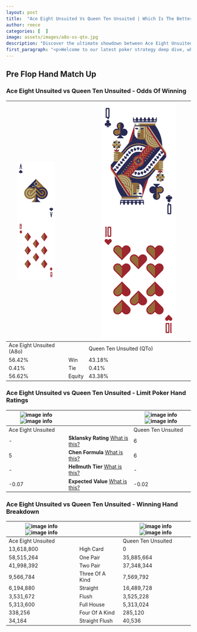 ```yaml
---
layout: post
title:  "Ace Eight Unsuited Vs Queen Ten Unsuited | Which Is The Better Hand In Poker? A Complete Guide"
author: reece
categories: [  ]
image: assets/images/a8o-vs-qto.jpg
description: "Discover the ultimate showdown between Ace Eight Unsuited and Queen Ten Unsuited in poker! Uncover the odds, strategies, and scenarios where one hand triumphs over the other. Get ready to up your poker game with this thrilling analysis."
first_paragraph: "<p>Welcome to our latest poker strategy deep dive, where we're pitting two distinct hands against each other in a high-stakes showdown: Ace Eight Unsuited vs Queen Ten Unsuited.</p><p>In the dynamic world of poker, every decision counts, and knowing which hand holds the upper hand is key to your success at the table.</p><p>In this article, we'll dissect these two hands, explore the scenarios where one dominates the other, and equip you with the knowledge to make strategic choices that can tip the odds in your favor.</p><p>Get ready to unravel the intriguing dynamics of these poker hands and elevate your game to new heights.</p>"
---
```




[comment]: # (sp0)

## Pre Flop Hand Match Up

<div class="table hand-ratings" markdown="1"> 



### Ace Eight Unsuited vs Queen Ten Unsuited - Odds Of Winning


    
| ![image info](assets/images/hand1/a.png) ![image info](assets/images/hand1/8o.png) |  | ![image info](assets/images/hand2/q.png) ![image info](assets/images/hand2/to.png) |
| -------- | -------- | -------- |
| Ace Eight Unsuited (A8o) |  | Queen Ten Unsuited (QTo) |
| 56.42% | Win | 43.18% |
| 0.41% | Tie | 0.41% |
| 56.62% | Equity | 43.38% |




[comment]: # (sp1)



### Ace Eight Unsuited vs Queen Ten Unsuited - Limit Poker Hand Ratings


    
| ![image info](https://www.riverpairs.com/assets/images/hand1/a.png) ![image info](https://www.riverpairs.com/assets/images/hand1/8o.png) |  | ![image info](https://www.riverpairs.com/assets/images/hand2/q.png) ![image info](https://www.riverpairs.com/assets/images/hand2/to.png) |
| -------- | -------- | -------- |
| Ace Eight Unsuited |  | Queen Ten Unsuited |
| - | **Sklansky Rating** [What is this?](/sklansky-rating-explained) | 6 |
| 5 | **Chen Formula** [What is this?](/chen-formula-explained) | 6 |
| - | **Hellmuth Tier** [What is this?](/Hellmuth-tier-explained) | - |
| -0.07 | **Expected Value** [What is this?](/expected-value-explained) | -0.02 |




[comment]: # (sp2)



### Ace Eight Unsuited vs Queen Ten Unsuited - Winning Hand Breakdown


    
| ![image info](https://www.riverpairs.com/assets/images/hand1/a.png) ![image info](https://www.riverpairs.com/assets/images/hand1/8o.png) |  | ![image info](https://www.riverpairs.com/assets/images/hand2/q.png) ![image info](https://www.riverpairs.com/assets/images/hand2/to.png) |
| -------- | -------- | -------- |
| Ace Eight Unsuited |  | Queen Ten Unsuited |
| 13,618,800 | High Card | 0 |
| 58,515,264 | One Pair | 35,885,664 |
| 41,998,392 | Two Pair | 37,348,344 |
| 9,566,784 | Three Of A Kind | 7,569,792 |
| 6,194,880 | Straight | 16,489,728 |
| 3,531,672 | Flush | 3,525,228 |
| 5,313,600 | Full House | 5,313,024 |
| 338,256 | Four Of A Kind | 285,120 |
| 34,164 | Straight Flush | 40,536 |




[comment]: # (sp3)



</div>

[comment]: # (sp4)



[comment]: # (sp5)

